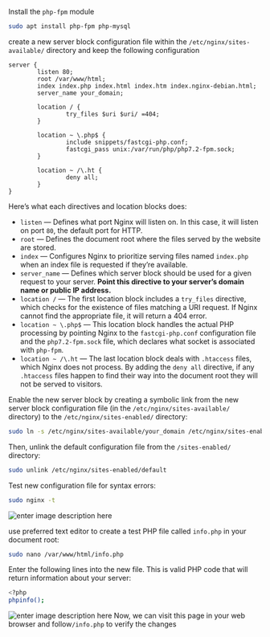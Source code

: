 Install the `php-fpm` module

```bash
sudo apt install php-fpm php-mysql
```

create a new server block configuration file within the `/etc/nginx/sites-available/` directory and keep the following configuration

```
server {
        listen 80;
        root /var/www/html;
        index index.php index.html index.htm index.nginx-debian.html;
        server_name your_domain;

        location / {
                try_files $uri $uri/ =404;
        }

        location ~ \.php$ {
                include snippets/fastcgi-php.conf;
                fastcgi_pass unix:/var/run/php/php7.2-fpm.sock;
        }

        location ~ /\.ht {
                deny all;
        }
}
```

Here’s what each directives and location blocks does:

- `listen` — Defines what port Nginx will listen on. In this case, it will listen on port `80`, the default port for HTTP.
- `root` — Defines the document root where the files served by the website are stored.
- `index` — Configures Nginx to prioritize serving files named `index.php` when an index file is requested if they’re available.
- `server_name` — Defines which server block should be used for a given request to your server. **Point this directive to your server’s domain name or public IP address.**
- `location /` — The first location block includes a `try_files` directive, which checks for the existence of files matching a URI request. If Nginx cannot find the appropriate file, it will return a 404 error.
- `location ~ \.php$` — This location block handles the actual PHP processing by pointing Nginx to the `fastcgi-php.conf` configuration file and the `php7.2-fpm.sock` file, which declares what socket is associated with `php-fpm`.
- `location ~ /\.ht` — The last location block deals with `.htaccess` files, which Nginx does not process. By adding the `deny all` directive, if any `.htaccess` files happen to find their way into the document root they will not be served to visitors.

Enable the new server block by creating a symbolic link from the new server block configuration file (in the `/etc/nginx/sites-available/` directory) to the `/etc/nginx/sites-enabled/` directory:

```bash
sudo ln -s /etc/nginx/sites-available/your_domain /etc/nginx/sites-enabled/
```

Then, unlink the default configuration file from the `/sites-enabled/` directory:

```bash
sudo unlink /etc/nginx/sites-enabled/default
```

Test new configuration file for syntax errors:

```bash
sudo nginx -t
```

![enter image description here](https://i.imgur.com/zjMnSEv.png)

use preferred text editor to create a test PHP file called `info.php` in your document root:

```bash
sudo nano /var/www/html/info.php

```

Enter the following lines into the new file. This is valid PHP code that will return information about your server:

```bash
<?php
phpinfo();
```

![enter image description here](https://i.imgur.com/D3i7pot.png)
Now, we can visit this page in your web browser and follow`/info.php` to verify the changes
